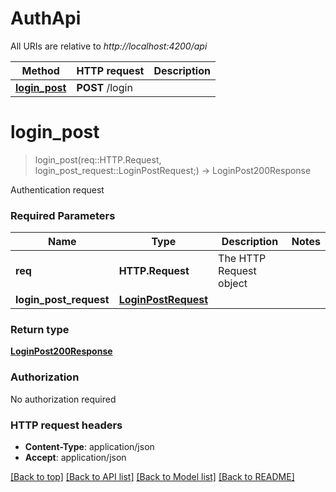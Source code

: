 # AuthApi

All URIs are relative to *http://localhost:4200/api*

Method | HTTP request | Description
------------- | ------------- | -------------
[**login_post**](AuthApi.md#login_post) | **POST** /login | 


# **login_post**
> login_post(req::HTTP.Request, login_post_request::LoginPostRequest;) -> LoginPost200Response



Authentication request

### Required Parameters

Name | Type | Description  | Notes
------------- | ------------- | ------------- | -------------
 **req** | **HTTP.Request** | The HTTP Request object | 
**login_post_request** | [**LoginPostRequest**](LoginPostRequest.md)|  | 

### Return type

[**LoginPost200Response**](LoginPost200Response.md)

### Authorization

No authorization required

### HTTP request headers

 - **Content-Type**: application/json
 - **Accept**: application/json

[[Back to top]](#) [[Back to API list]](../README.md#documentation-for-api-endpoints) [[Back to Model list]](../README.md#documentation-for-models) [[Back to README]](../README.md)

